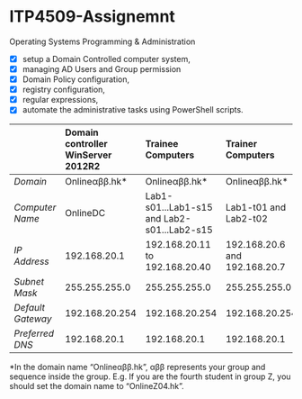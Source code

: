 # ITP4509-Assignemnt
Operating Systems Programming &amp; Administration

- [x] setup a Domain Controlled computer system,
- [x] managing AD Users and Group permission
- [x] Domain Policy configuration,
- [x] registry configuration,
- [x] regular expressions,
- [x] automate the administrative tasks using PowerShell scripts.

| | Domain controller WinServer 2012R2| Trainee Computers | Trainer Computers |
| :---         | :---         |     :---       |          :--- |
| *Domain* | Onlineαββ.hk*| Onlineαββ.hk*  | Onlineαββ.hk* |
| *Computer Name* | OnlineDC     | Lab1-s01...Lab1-s15 and Lab2-s01...Lab2-s15   | Lab1-t01 and Lab2-t02      |
| *IP Address* | 192.168.20.1 | 192.168.20.11 to 192.168.20.40 | 192.168.20.6 and 192.168.20.7 |
| *Subnet Mask* | 255.255.255.0 | 255.255.255.0 | 255.255.255.0|
| *Default Gateway* | 192.168.20.254 | 192.168.20.254 | 192.168.20.254|
| *Preferred DNS* | 192.168.20.1 | 192.168.20.1 | 192.168.20.1 |

*In the domain name “Onlineαββ.hk”, αββ represents your group and
sequence inside the group. E.g. If you are the fourth student in group Z,
you should set the domain name to “OnlineZ04.hk”.
